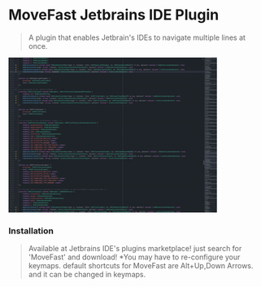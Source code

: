 # MoveFast Jetbrains IDE Plugin
> A plugin that enables Jetbrain's IDEs to navigate multiple lines at once.

![](./index.gif)

### Installation
>Available at Jetbrains IDE's plugins marketplace! just search for 'MoveFast' and download!
>*You may have to re-configure your keymaps. default shortcuts for MoveFast are Alt+Up,Down Arrows. and it can be changed in keymaps.
